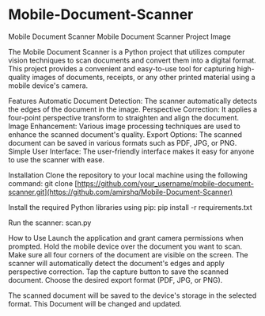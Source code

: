 # Mobile-Document-Scanner
Mobile Document Scanner
Mobile Document Scanner
Project Image

The Mobile Document Scanner is a Python project that utilizes computer vision techniques to scan documents and convert them into a digital format. This project provides a convenient and easy-to-use tool for capturing high-quality images of documents, receipts, or any other printed material using a mobile device's camera.

Features
Automatic Document Detection: The scanner automatically detects the edges of the document in the image.
Perspective Correction: It applies a four-point perspective transform to straighten and align the document.
Image Enhancement: Various image processing techniques are used to enhance the scanned document's quality.
Export Options: The scanned document can be saved in various formats such as PDF, JPG, or PNG.
Simple User Interface: The user-friendly interface makes it easy for anyone to use the scanner with ease.

Installation
Clone the repository to your local machine using the following command: 
git clone [https://github.com/your_username/mobile-document-scanner.git](https://github.com/amirshq/Mobile-Document-Scanner)

Install the required Python libraries using pip:
pip install -r requirements.txt

Run the scanner:
scan.py
 
How to Use
Launch the application and grant camera permissions when prompted.
Hold the mobile device over the document you want to scan.
Make sure all four corners of the document are visible on the screen.
The scanner will automatically detect the document's edges and apply perspective correction.
Tap the capture button to save the scanned document.
Choose the desired export format (PDF, JPG, or PNG).

The scanned document will be saved to the device's storage in the selected format.
This Document will be changed and updated. 
